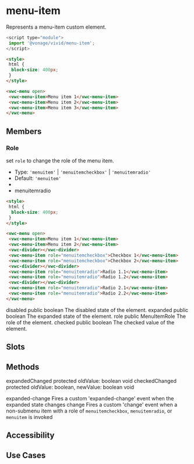 # menu-item

Represents a menu-item custom element.

```js
<script type="module">
 import '@vonage/vivid/menu-item';
</script>
```

```html preview
<style>
 html { 
  block-size: 400px; 
 }
</style>

<vwc-menu open>
 <vwc-menu-item>Menu item 1</vwc-menu-item>
 <vwc-menu-item>Menu item 2</vwc-menu-item>
 <vwc-menu-item>Menu item 3</vwc-menu-item>
</vwc-menu>
```

## Members

### Role

set `role` to change the role of the menu item.

- Type: `'menuitem'` | `'menuitemcheckbox'` | `'menuitemradio'`
- Default: `'menuitem'`
-
- menuitemradio

```html preview
<style>
 html { 
  block-size: 400px; 
 }
</style>

<vwc-menu open>
 <vwc-menu-item>Menu item 1</vwc-menu-item>
 <vwc-menu-item>Menu item 2</vwc-menu-item>
 <vwc-divider></vwc-divider>
 <vwc-menu-item role="menuitemcheckbox">Checkbox 1</vwc-menu-item>
 <vwc-menu-item role="menuitemcheckbox">Checkbox 2</vwc-menu-item>
 <vwc-divider></vwc-divider>
 <vwc-menu-item role="menuitemradio">Radio 1.1</vwc-menu-item>
 <vwc-menu-item role="menuitemradio">Radio 1.2</vwc-menu-item>
 <vwc-divider></vwc-divider>
 <vwc-menu-item role="menuitemradio">Radio 2.1</vwc-menu-item>
 <vwc-menu-item role="menuitemradio">Radio 2.2</vwc-menu-item>
</vwc-menu>
```

disabled public boolean  The disabled state of the element.
expanded public boolean  The expanded state of the element.
role public MenuItemRole  The role of the element.
checked public boolean  The checked value of the element.

## Slots

## Methods

expandedChanged protected  oldValue: boolean void
checkedChanged protected  oldValue: boolean, newValue: boolean void

expanded-change  Fires a custom 'expanded-change' event when the expanded state changes
change  Fires a custom 'change' event when a non-submenu item with a role of `menuitemcheckbox`, `menuitemradio`, or `menuitem` is invoked

## Accessibility

## Use Cases
